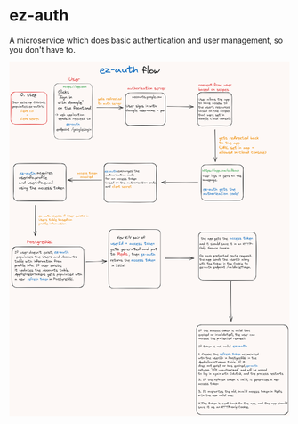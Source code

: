 # ez-auth
A microservice which does basic authentication and user management, so you don't have to.

<p align="center">
  <img src="./assets/ez-auth-flow.png" alt="ez-auth flow" title="ez-auth flow">
</p>
